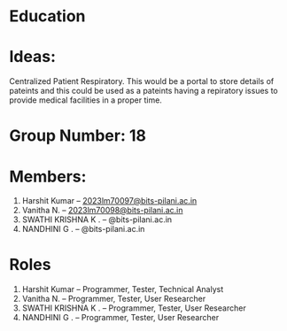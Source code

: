 # Education

# Ideas:
Centralized Patient Respiratory.
This would be a portal to store details of pateints and this could be used as a pateints having a repiratory issues to provide medical facilities in a proper time.

# Group Number: 18

# Members:
1. Harshit Kumar – 2023lm70097@bits-pilani.ac.in 
2. Vanitha N. – 2023lm70098@bits-pilani.ac.in 
3. SWATHI KRISHNA K . – @bits-pilani.ac.in
4. NANDHINI G . – @bits-pilani.ac.in


# Roles 
1. Harshit Kumar – Programmer, Tester, Technical Analyst
2. Vanitha N. – Programmer, Tester, User Researcher 
3. SWATHI KRISHNA K . – Programmer, Tester, User Researcher 
4. NANDHINI G . – Programmer, Tester, User Researcher 


